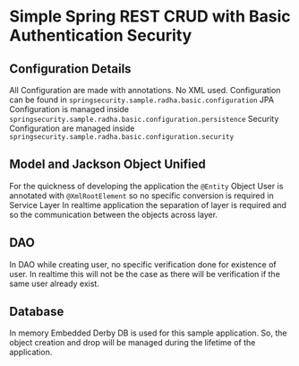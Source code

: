 # Simple Spring REST CRUD with Basic Authentication Security
## Configuration Details
All Configuration are made with annotations. No XML used. Configuration can be found in `springsecurity.sample.radha.basic.configuration`
JPA Configuration is managed inside `springsecurity.sample.radha.basic.configuration.persistence`
Security Configuration are managed inside `springsecurity.sample.radha.basic.configuration.security`
## Model and Jackson Object Unified
For the quickness of developing the application the `@Entity` Object User is annotated with `@XmlRootElement` so no specific conversion is required in Service Layer
In realtime application the separation of layer is required and so the communication between the objects across layer.
## DAO
In DAO while creating user, no specific verification done for existence of user. In realtime this will not be the case as there will be verification if the same user already exist.
## Database
In memory Embedded Derby DB is used for this sample application. So, the object creation and drop will be managed during the lifetime of the application.

